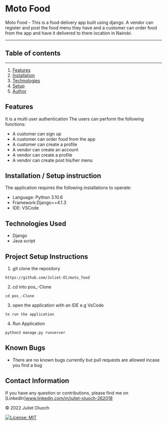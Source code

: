 # Moto Food

Moto Food - This is a food delivery app built using django. A vendor can register and post the food menu they have and a customer can order food from the app and have it delivered to there location in Nairobi. 

---
## Table of contents
---
1. [Features](#features)
2. [Installation](#Installation-/-Setup-instruction)
3. [Technologies](#technologies-used)
4. [Setup](#Project-Setup-and-instructions)
5. [Author](#contact-information)    


## Features
It is a multi user authentication
The users can perform the following functions:

- A customer can sign up
- A customer can order food from the app
- A customer can create a profile
- A vendor can create an account
- A vendor can create a profile 
- A vendor can create post his/her menu


## Installation / Setup instruction
The application requires the following installations to operate:

- Language: Python 3.10.6
- Framework:Django==4.1.3
- IDE: VSCode

## Technologies Used
- Django
- Java script

## Project Setup Instructions
1. git clone the repository 
```
https://github.com/Juliet-Ol/moto_food
```
2. cd into pos_-Clone
```
cd pos_-Clone
```
3. open the application with an IDE e.g VsCode
```
to run the application
```

4. Run Application
```
python3 manage.py runserver
```

## Known Bugs
- There are no known bugs currently but pull requests are allowed incase you find a bug

## Contact Information
If you have any question or contributions, please find me on [LinkedIn]www.linkedin.com/in/juliet-oluoch-262018

© 2022 Juliet Oluoch

[![License: MIT](https://img.shields.io/badge/License-MIT-yellow.svg)](https://opensource.org/licenses/MIT)